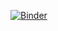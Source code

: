 [![Binder](https://mybinder.org/badge_logo.svg)](https://mybinder.org/v2/gh/surbhiaggrawal/COVID-19-_-Realtime-Dashboard/main?labpath=Covid%20-%2019%20Dashboard.ipynb)
